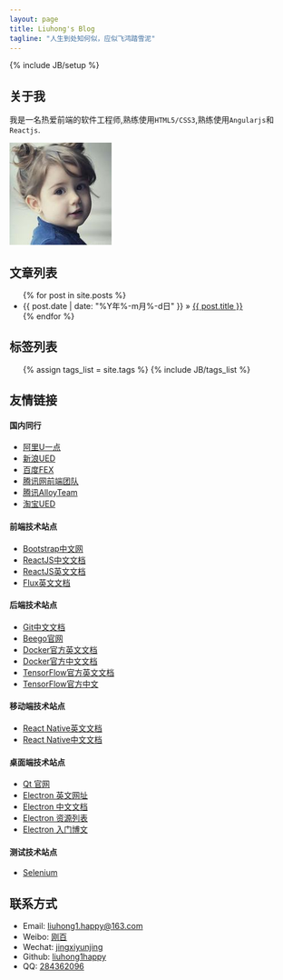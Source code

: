 ```yaml
---
layout: page
title: Liuhong's Blog
tagline: "人生到处知何似，应似飞鸿踏雪泥"
---
```

{% include JB/setup %}

## 关于我

我是一名热爱前端的软件工程师,熟练使用`HTML5/CSS3`,熟练使用`Angularjs`和`Reactjs`.

![可爱的小女孩](/assets/images/liuhong1happy.jpg)

## 文章列表

<ul class="posts">
  {% for post in site.posts %}
    <li><span>{{ post.date | date: "%Y年%-m月%-d日" }}</span> &raquo; <a href="{{ BASE_PATH }}{{ post.url }}">{{ post.title }}</a></li>
  {% endfor %}
</ul>

## 标签列表

<ul class="tag_box inline">
  {% assign tags_list = site.tags %}  
  {% include JB/tags_list %}
</ul>

## 友情链接

#### 国内同行

- [阿里U一点](http://www.aliued.cn/)
- [新浪UED](http://ued.sina.com.cn/)
- [百度FEX](http://fex.baidu.com/)
- [腾讯网前端团队](http://qqfe.org/)
- [腾讯AlloyTeam](http://www.alloyteam.com/)
- [淘宝UED](http://ued.taobao.org/blog/)

#### 前端技术站点

- [Bootstrap中文网](http://www.bootcss.com/)
- [ReactJS中文文档](http://reactjs.cn/)
- [ReactJS英文文档](https://facebook.github.io/react/)
- [Flux英文文档](http://facebook.github.io/flux/)

#### 后端技术站点

- [Git中文文档](http://git-scm.com/book/zh/v2)
- [Beego官网](http://zh.beego.me/)
- [Docker官方英文文档](http://docs.docker.com)
- [Docker官方中文文档](http://dockerdocs.cn)
- [TensorFlow官方英文文档](http://tensorflow.org/)
- [TensorFlow官方中文](http://wiki.jikexueyuan.com/project/tensorflow-zh/)

#### 移动端技术站点

- [React Native英文文档](https://facebook.github.io/react-native/)
- [React Native中文文档](http://reactnative.cn/)

#### 桌面端技术站点

- [Qt 官网](http://www.qt.io/)
- [Electron 英文网址](http://electron.atom.io/)
- [Electron 中文文档](https://github.com/atom/electron/tree/master/docs-translations/zh-CN)
- [Electron 资源列表](https://github.com/sindresorhus/awesome-electron)
- [Electron 入门博文](https://www.sdk.cn/news/732)

#### 测试技术站点

- [Selenium](http://www.51testing.com/zhuanti/selenium.html)

## 联系方式

- Email: [liuhong1.happy@163.com](mailto:liuhong1.happy@163.com)
- Weibo: [刚百](http://weibo.com/u/2186560121)
- Wechat: [jingxiyunjing](weixin://contacts/profile/jingxiyunjing)
- Github: [liuhong1happy](https://github.com/liuhong1happy)
- QQ: [284362096](http://wpa.qq.com/msgrd?v=3&uin=284362096&site=qq&menu=yes)
